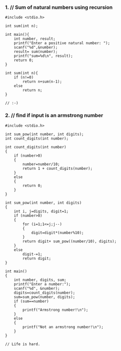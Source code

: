 ### 1. // Sum of natural numbers using recursion
	
	#include <stdio.h>
	
	int sum(int n);
	
	int main(){
	    int number, result;
	    printf("Enter a positive natural number: ");
	    scanf("%d",&number);
	    result= sum(number);
	    printf("sum=%d\n", result);
	    return 0;
	}
	
	int sum(int n){
	    if (n!=0)
	        return n+sum(n-1);
	    else
	        return n;
	}
	
	// :-)

### 2. // find if input is an armstrong number
	
	#include <stdio.h>
	
	int sum_pow(int number, int digits);
	int count_digits(int number);
	
	int count_digits(int number)
	{
	    if (number>0)
	    {
	        number=number/10;
	        return 1 + count_digits(number);
	    }
	    else
	    {
	        return 0;
	    }
	}
	
	int sum_pow(int number, int digits)
	{
	    int i, j=digits, digit=1;
	    if (number>0)
	    {
	        for (i=1;1<=j;j--)
	        {
	            digit=digit*(number%10);
	        }
	        return digit+ sum_pow((number/10), digits);
	    }
	    else
	        digit-=1;
	        return digit;
	}
	
	int main()
	{
	    int number, digits, sum;
	    printf("Enter a number:");
	    scanf("%d", &number);
	    digits=count_digits(number);
	    sum=sum_pow(number, digits);
	    if (sum==number)
	    {
	        printf("Armstrong number!\n");
	    }
	    else
	    {
	        printf("Not an armstrong number!\n");
	    }
	}
	
	// Life is hard.
